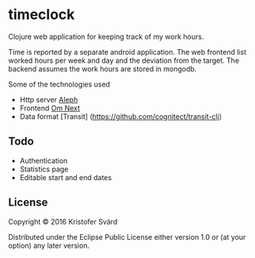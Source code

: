 # timeclock

Clojure web application for keeping track of my work hours.

Time is reported by a separate android application. The web frontend list worked hours per week and day and the deviation from the target. The backend assumes the work hours are stored in mongodb.

Some of the technologies used
* Http server [Aleph](http://aleph.io)
* Frontend [Om Next](https://github.com/omcljs/om)
* Data format [Transit] (https://github.com/cognitect/transit-clj)

## Todo
* Authentication
* Statistics page
* Editable start and end dates

## License

Copyright © 2016 Kristofer Svärd

Distributed under the Eclipse Public License either version 1.0 or (at
your option) any later version.
